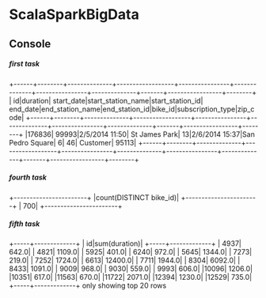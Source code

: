 # ScalaSparkBigData
## Console 
##### first task #####
+------+--------+--------------+------------------+----------------+--------------+----------------+--------------+-------+-----------------+--------+
|    id|duration|    start_date|start_station_name|start_station_id|      end_date|end_station_name|end_station_id|bike_id|subscription_type|zip_code|
+------+--------+--------------+------------------+----------------+--------------+----------------+--------------+-------+-----------------+--------+
|176836|   99993|2/5/2014 11:50|     St James Park|              13|2/6/2014 15:37|San Pedro Square|             6|     46|         Customer|   95113|
+------+--------+--------------+------------------+----------------+--------------+----------------+--------------+-------+-----------------+--------+

##### fourth task #####
+-----------------------+
|count(DISTINCT bike_id)|
+-----------------------+
|                    700|
+-----------------------+

##### fifth task #####
+-----+-------------+
|   id|sum(duration)|
+-----+-------------+
| 4937|        642.0|
| 4821|       1109.0|
| 5925|        401.0|
| 6240|        972.0|
| 5645|       1344.0|
| 7273|        219.0|
| 7252|       1724.0|
| 6613|      12400.0|
| 7711|       1944.0|
| 8304|       6092.0|
| 8433|       1091.0|
| 9009|        968.0|
| 9030|        559.0|
| 9993|        606.0|
|10096|       1206.0|
|10351|        617.0|
|11563|        670.0|
|11722|       2071.0|
|12394|       1230.0|
|12529|        735.0|
+-----+-------------+
only showing top 20 rows
